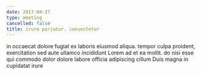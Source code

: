 ```yaml
---
date: 2017-04-27
type: meeting
cancelled: false
title: irure pariatur. consectetur
---
```

in occaecat dolore fugiat ex laboris eiusmod aliqua. tempor culpa proident, exercitation sed aute ullamco incididunt Lorem ad et ea mollit. do nisi esse qui commodo dolor dolore labore officia adipiscing cillum Duis magna in cupidatat irure